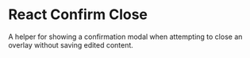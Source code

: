 # React Confirm Close

A helper for showing a confirmation modal when attempting to close an overlay
without saving edited content.
